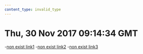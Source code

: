 ```yaml
---
content_type: invalid_type
---
```


# Thu, 30 Nov 2017 09:14:34 GMT
-[non exist link1](../nonexisted1.md)
-[non exist link2](../nonexisted2.md)
-[non exist link3](../nonexisted3.md)
